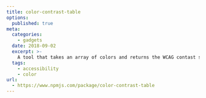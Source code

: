 ```yaml
---
title: color-contrast-table
options:
  published: true
meta:
  categories:
    - gadgets
  date: 2018-09-02
  excerpt: >-
    A tool that takes an array of colors and returns the WCAG contast scores for all of their possible color combinations.
  tags:
    - accessibility
    - color
url:
  - https://www.npmjs.com/package/color-contrast-table
---
```


<script>
  import ColorChart from '$components/misc/color-chart.svelte'
</script>

<ColorChart />
